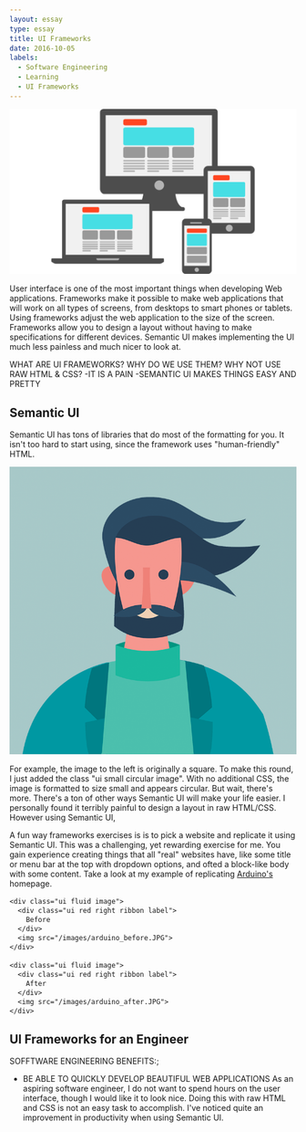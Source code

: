 ```yaml
---
layout: essay
type: essay
title: UI Frameworks
date: 2016-10-05
labels:
  - Software Engineering
  - Learning
  - UI Frameworks
---
```

<img class="ui medium floated rounded image" src="../images/ui.png">

User interface is one of the most important things when developing Web applications. Frameworks make it possible to make web applications that will work on all types of screens, from desktops to smart phones or tablets. Using frameworks adjust the web application to the size of the screen. Frameworks allow you to design a layout without having to make specifications for different devices.
Semantic UI makes implementing the UI much less painless and much nicer to look at. 

WHAT ARE UI FRAMEWORKS? 
WHY DO WE USE THEM? 
WHY NOT USE RAW HTML & CSS?
-IT IS A PAIN
-SEMANTIC UI MAKES THINGS EASY AND PRETTY

## Semantic UI

Semantic UI has tons of libraries that do most of the formatting for you. It isn't too hard to start using, since the framework uses "human-friendly" HTML. 


<img class= "ui small floated circular image" src="../images/semantic_profile.png">

For example, the image to the left is originally a square. To make this round, I just added the class "ui small circular image". With no additional CSS, the image is formatted to size small and appears circular.
But wait, there's more. There's a ton of other ways Semantic UI will make your life easier. I personally found it terribly painful to design a layout in raw HTML/CSS. However using Semantic UI, 

A fun way frameworks exercises is is to pick a website and replicate it using Semantic UI. This was a challenging, yet rewarding exercise for me. You gain experience creating things that all "real" websites have, like some title or menu bar at the top with dropdown options, and ofted a block-like body with some content. Take a look at my example of replicating <a href="https://www.arduino.cc/"> Arduino's</a> homepage.
<!--<img class="ui medium floated image"src="../images/arduino_before">-->
<!--<img class="ui medium floated image"src="../images/arduino_after">-->


    <div class="ui fluid image">
      <div class="ui red right ribbon label">
        Before
      </div>
      <img src="/images/arduino_before.JPG">
    </div>

    <div class="ui fluid image">
      <div class="ui red right ribbon label">
        After
      </div>
      <img src="/images/arduino_after.JPG">
    </div>


## UI Frameworks for an Engineer


SOFFTWARE ENGINEERING BENEFITS:;
- BE ABLE TO QUICKLY DEVELOP BEAUTIFUL WEB APPLICATIONS 
As an aspiring software engineer, I do not want to spend hours on the user interface, though I would like it to look nice. Doing this with raw HTML and CSS is not an easy task to accomplish. I've noticed quite an improvement in productivity when using Semantic UI.
